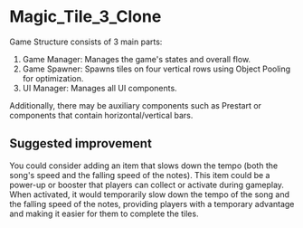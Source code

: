 # Magic_Tile_3_Clone

Game Structure consists of 3 main parts:
1. Game Manager: Manages the game's states and overall flow.
2. Game Spawner: Spawns tiles on four vertical rows using Object Pooling for optimization.
3. UI Manager: Manages all UI components.

Additionally, there may be auxiliary components such as Prestart or components that contain horizontal/vertical bars.

## Suggested improvement
You could consider adding an item that slows down the tempo (both the song's speed and the falling speed of the notes).
This item could be a power-up or booster that players can collect or activate during gameplay. When activated, it would temporarily slow down the tempo of the song and the falling speed of the notes, providing players with a temporary advantage and making it easier for them to complete the tiles.
